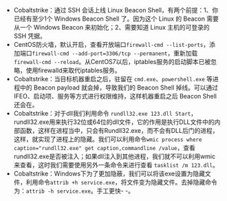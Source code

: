 - Cobaltstrike：通过 SSH 会话上线 Linux Beacon Shell，有两个前提：1、你已经有至少1个 Windows Beacon Shell 了。因为这个 Linux 的 Beacon 需要从一个 Windows Beacon 来初始化；2、需要知道 Linux 主机的可登录的 SSH 凭据。
- CentOS防火墙，默认开启，查看开放端口`firewall-cmd --list-ports`，添加端口`firewall-cmd --add-port=3306/tcp --permanent`，重新加载`firewall-cmd --reload`。从CentOS7以后，iptables服务的启动脚本已被忽略，使用firewalld来取代iptables服务。
- Cobaltstrike：当目标机器重启之后，驻留在 `cmd.exe`、`powershell.exe` 等进程中的 Beacon payload 就会掉，导致我们的 Beacon Shell 掉线。可以通过 IFEO、启动项、服务等方式进行权限维持，这样机器重启之后 Beacon Shell 还会在。
- Cobaltstrike：对于dll我们利用命令 `rundll32.exe 123.dll Start`，rundll32.exe用来执行32位或64位的dll文件，它的作用是执行DLL文件中的内部函数，这样在进程当中，只会有Rundll32.exe，而不会有DLL后门的进程，这样，就实现了进程上的隐藏。我们可以利用命令`wmic process where caption="rundll32.exe" get caption,commandline /value`，查看rundll32.exe是否被注入；如果dll注入到其他进程，我们就不可以利用wmic来查看，这时我们需要使用另外一条命令来进行查看 `tasklist /m 123.dll`。
- Cobaltstrike：Windows下为了更加隐蔽，我们可以将该exe设置为隐藏文件，利用命令`attrib +h service.exe`，将文件变为隐藏文件。去掉隐藏命令为：`attrib -h service.exe`。手工更快- -。